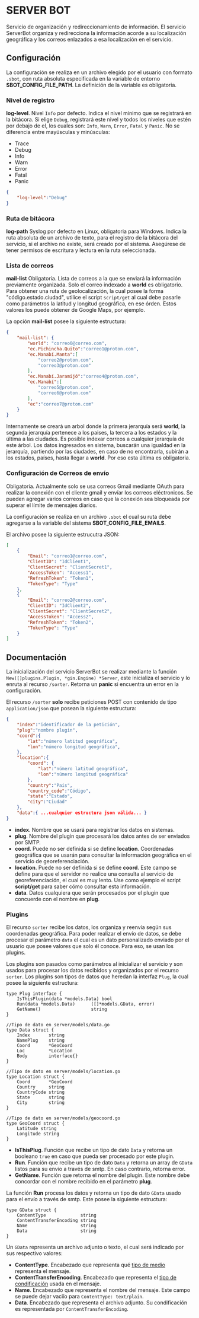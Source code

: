 # SERVER BOT

Servicio de organización y redireccionamiento de información. El servicio ServerBot organiza y redirecciona la información acorde a su localización geográfica y los correos enlazados a esa localización en el servicio.

## Configuración

La configuración se realiza en un archivo elegido por el usuario con formato `.sbot`, con ruta absoluta especificada en la variable de entorno **SBOT_CONFIG_FILE_PATH**. La definición de la variable es obligatoria.

### Nivel de registro

**log-level**. Nivel `Info` por defecto. Indica el nivel mínimo que se registrará en la bitácora. Si elige `Debug`, registrará este nivel y todos los niveles que estén por debajo de el, los cuales son: `Info`, `Warn`, `Error`, `Fatal` y `Panic`. No se diferencia entre mayúsculas y minúsculas:

  * Trace
  * Debug
  * Info 
  * Warn
  * Error
  * Fatal
  * Panic

```json
{
	"log-level":"Debug"
}
```

### Ruta de bitácora

**log-path** Syslog por defecto en Linux, obligatoria para Windows. Indica la ruta absoluta de un archivo de texto, para el registro de la bitácora del servicio, si el archivo no existe, será creado por el sistema. Asegúrese de tener permisos de escritura y lectura en la ruta seleccionada. 

### Lista de correos

**mail-list** Obligatoria. Lista de correos a la que se enviará la información previamente organizada. Solo el correo indexado a **world** es obligatorio. Para obtener una ruta de geolocalización, la cual posee la forma "código.estado.ciudad", utilice el script `script/get` al cual debe pasarle como parámetros la latitud y longitud geográfica, en ese órden. Estos valores los puede obtener de Google Maps, por ejemplo.

La opción **mail-list** posee la siguiente estructura:

```json
{
	"mail-list": {
		"world": "correo0@correo.com",
		"ec.Pichincha.Quito":"correo1@proton.com",
		"ec.Manabí.Manta":[
			"correo2@proton.com",
			"correo3@proton.com"
		],
		"ec.Manabí.Jaramijó":"correo4@proton.com",
		"ec.Manabí":[
			"correo5@proton.com",
			"correo6@proton.com"
		],
		"ec":"correo7@proton.com"
	}
}
```

Internamente se creará un arbol donde la primera jerarquía será **world**, la segunda jerarquía pertenece a los paises, la tercera a los estados y la última a las ciudades. Es posible indexar correos a cualquier jerarquía de este árbol. Los datos ingresados en sistema, buscarán una igualdad en la jerarquía, partiendo por las ciudades, en caso de no encontrarla, subirán a los estados, países, hasta llegar a **world**. Por eso esta última es obligatoria.

### Configuración de Correos de envío

Obligatoria. Actualmente solo se usa correos Gmail mediante OAuth para realizar la conexión con el cliente gmail y envíar los correos eléctronicos. Se pueden agregar varios correos en caso que la conexión sea bloqueada por superar el límite de mensajes diarios.

La configuración se realiza en un archivo `.sbot` el cual su ruta debe agregarse a la variable del sistema **SBOT_CONFIG_FILE_EMAILS**.

El archivo posee la siguiente estrucutra JSON:

```json
[
	{
		"Email": "correo1@correo.com",
		"ClientID": "IdClient1",
		"ClientSecret": "ClientSecret1",
		"AccessToken": "Access1",
		"RefreshToken": "Token1",
		"TokenType": "Type"
	},
	{
		"Email": "correo2@correo.com",
		"ClientID": "IdClient2",
		"ClientSecret": "ClientSecret2",
		"AccessToken": "Access2",
		"RefreshToken": "Token2",
		"TokenType": "Type"
	}
]
```

## Documentación

La inicialización del servicio ServerBot se realizar mediante la función `New([]plugins.Plugin, *gin.Engine) *Server`, este inicializa el servicio y lo enruta al recurso `/sorter`. Retorna un **panic** si encuentra un error en la configuración.

El recurso `/sorter` **solo** recibe peticiones POST con contenido de tipo `application/json` que posean la siguiente estructura:

```json
{
	"index":"identificador de la petición",
	"plug":"nombre plugin",
	"coord":{
		"lat":"número latitud geográfica",
		"lon":"número longitud geográfica",
	},
	"location":{
		"coord": {
			"lat":"número latitud geográfica",
			"lon":"número longitud geográfica"
		},
		"country":"Pais",
		"country_code":"Código",
		"state":"Estado",
		"city":"Ciudad"
	},
	"data":{ ...cualquier estructura json válida... }
}
```

- **index**. Nombre que se usará para registrar los datos en sistemas.
- **plug**. Nombre del plugin que procesará los datos antes de ser enviados por SMTP.
- **coord**. Puede no ser definida si se define **location**. Coordenadas geográfica que se usarán para consultar la información geográfica en el servicio de georeferenciación.
- **location**. Puede no ser definida si se define **coord**. Este campo se define para que el servidor no realice una consulta al servicio de georeferenciación, el cual es muy lento. Use como ejemplo el script **script/get** para saber cómo consultar esta información.
- **data**. Datos cualquiera que serán procesados por el plugin que concuerde con el nombre en **plug**.

### Plugins

El recurso `sorter` recibe los datos, los organiza y reenvía según sus coordenadas geográfica. Para poder realizar el envío de datos, se debe procesar el parámetro `data` el cual es un dato personalizado enviado por el usuario que posee valores que solo él conoce. Para eso, se usan los plugins.

Los plugins son pasados como parámetros al inicializar el servicio y son usados para procesar los datos recibidos y organizados por el recurso `sorter`. Los plugins son tipos de datos que heredan la interfaz `Plug`, la cual posee la siguiente estructura:

```golang
type Plug interface {
	IsThisPlugin(data *models.Data)	bool
	Run(data *models.Data)		([]*models.GData, error)
	GetName() 					string
}

//Tipo de dato en server/models/data.go
type Data struct {
	Index		string 		
	NamePlug	string 	
	Coord		*GeoCoord	
	Loc			*Location
	Body		interface{}	
}

//Tipo de dato en server/models/location.go
type Location struct {
	Coord 		*GeoCoord
	Country 	string
	CountryCode string
	State		string
	City		string
}

//Tipo de dato en server/models/geocoord.go
type GeoCoord struct {
	Latitude string
	Longitude string
}
```
- **IsThisPlug**. Función que recibe un tipo de dato `Data` y retorna un booleano `true` en caso que pueda ser procesado por este plugin.
- **Run**. Función que recibe un tipo de dato `Data` y retorna un array de `GData` listos para su envío a través de smtp. En caso contrario, retorna error.
- **GetName**. Función que retorna el nombre del plugin. Este nombre debe concordar con el nombre recibido en el parámetro **plug**.

La función **Run** procesa los datos y retorna un tipo de dato `GData` usado para el envío a través de smtp. Este posee la siguiente estructura:

```golang
type GData struct {
	ContentType 			string
	ContentTransferEncoding	string
	Name					string
	Data 					string
}
```

Un `GData` representa un archivo adjunto o texto, el cual será indicado por sus respectivo valores:

- **ContentType**. Encabezado que representa qué [tipo de medio](https://es.wikipedia.org/wiki/Multipurpose_Internet_Mail_Extensions#Content-Type) representa el mensaje.
- **ContentTransferEncoding**. Encabezado que representa el [tipo de condificación](https://es.wikipedia.org/wiki/Multipurpose_Internet_Mail_Extensions#Content-Transfer-Encoding) usada en el mensaje.
- **Name**. Encabezado que representa el nombre del mensaje. Este campo se puede dejar vaciío para `ContentType: text/plain`.
- **Data**. Encabezado que representa el archivo adjunto. Su condificación es representada por `ContentTransferEncoding`.
